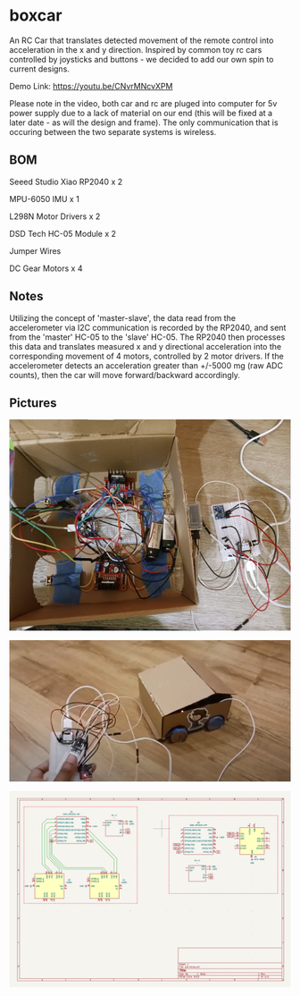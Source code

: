 # boxcar

An RC Car that translates detected movement of the remote control into acceleration in the x and y direction. Inspired by common toy rc cars controlled by joysticks and buttons - we decided to add our own spin to current designs. 

Demo Link: https://youtu.be/CNvrMNcvXPM

Please note in the video, both car and rc are pluged into computer for 5v power supply due to a lack of material on our end (this will be fixed at a later date - as will the design and frame). The only communication that is occuring between the two separate systems is wireless. 

## BOM

Seeed Studio Xiao RP2040 x 2

MPU-6050 IMU x 1

L298N Motor Drivers x 2

DSD Tech HC-05 Module x 2

Jumper Wires

DC Gear Motors x 4

## Notes

Utilizing the concept of 'master-slave', the data read from the accelerometer via I2C communication is recorded by the RP2040, and sent from the 'master' HC-05 to the 'slave' HC-05. The RP2040 then processes this data and translates measured x and y directional acceleration into the corresponding movement of 4 motors, controlled by 2 motor drivers. If the accelerometer detects an acceleration greater than +/-5000 mg (raw ADC counts), then the car will move forward/backward accordingly. 

## Pictures

![alt text](images/20250725_234653.jpg)

![alt text](images/car.png)

![alt text](images/schematic.png)
